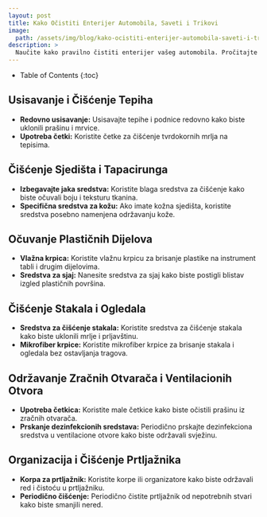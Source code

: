 ```yaml
---
layout: post
title: Kako Očistiti Enterijer Automobila, Saveti i Trikovi
image: 
  path: /assets/img/blog/kako-ocistiti-enterijer-automobila-saveti-i-trikovi_pranje-auta-ba.png
description: >
  Naučite kako pravilno čistiti enterijer vašeg automobila. Pročitajte korisne savete i trikove kako biste održavali unutrašnjost vozila čistom i urednom.
---
```



- Table of Contents
{:toc}


## Usisavanje i Čišćenje Tepiha

- **Redovno usisavanje:** Usisavajte tepihe i podnice redovno kako biste uklonili prašinu i mrvice.
- **Upotreba četki:** Koristite četke za čišćenje tvrdokornih mrlja na tepisima.

## Čišćenje Sjedišta i Tapacirunga

- **Izbegavajte jaka sredstva:** Koristite blaga sredstva za čišćenje kako biste očuvali boju i teksturu tkanina.
- **Specifična sredstva za kožu:** Ako imate kožna sjedišta, koristite sredstva posebno namenjena održavanju kože.

## Očuvanje Plastičnih Dijelova

- **Vlažna krpica:** Koristite vlažnu krpicu za brisanje plastike na instrument tabli i drugim dijelovima.
- **Sredstva za sjaj:** Nanesite sredstva za sjaj kako biste postigli blistav izgled plastičnih površina.

## Čišćenje Stakala i Ogledala

- **Sredstva za čišćenje stakala:** Koristite sredstva za čišćenje stakala kako biste uklonili mrlje i prljavštinu.
- **Mikrofiber krpice:** Koristite mikrofiber krpice za brisanje stakala i ogledala bez ostavljanja tragova.

## Održavanje Zračnih Otvarača i Ventilacionih Otvora

- **Upotreba četkica:** Koristite male četkice kako biste očistili prašinu iz zračnih otvarača.
- **Prskanje dezinfekcionih sredstava:** Periodično prskajte dezinfekciona sredstva u ventilacione otvore kako biste održavali svježinu.

## Organizacija i Čišćenje Prtljažnika

- **Korpa za prtljažnik:** Koristite korpe ili organizatore kako biste održavali red i čistoću u prtljažniku.
- **Periodično čišćenje:** Periodično čistite prtljažnik od nepotrebnih stvari kako biste smanjili nered.